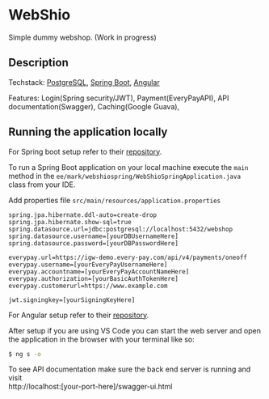 # WebShio

Simple dummy webshop. (Work in progress)

## Description

Techstack: [PostgreSQL](https://www.postgresql.org/), [Spring Boot](http://projects.spring.io/spring-boot/), [Angular](https://angular.io/)

Features: Login(Spring security/JWT), Payment(EveryPayAPI), API documentation(Swagger), Caching(Google Guava), 

## Running the application locally

For Spring boot setup refer to their [repository](https://github.com/spring-projects/spring-boot).

To run a Spring Boot application on your local machine execute the `main` method in the `ee/mark/webshiospring/WebShioSpringApplication.java ` class from your IDE.

Add properties file `src/main/resources/application.properties`

```
spring.jpa.hibernate.ddl-auto=create-drop
spring.jpa.hibernate.show-sql=true
spring.datasource.url=jdbc:postgresql://localhost:5432/webshop
spring.datasource.username=[yourDBUsernameHere]
spring.datasource.password=[yourDBPasswordHere]

everypay.url=https://igw-demo.every-pay.com/api/v4/payments/oneoff
everypay.username=[yourEveryPayUsernameHere]
everypay.accountname=[yourEveryPayAccountNameHere]
everypay.authorization=[yourBasicAuthTokenHere]
everypay.customerurl=https://www.example.com

jwt.signingkey=[yourSigningKeyHere]
```
For Angular setup refer to their [repository](https://github.com/angular/angular/blob/master/README.md).

After setup if you are using VS Code you can start the web server and open the application in the browser with your terminal like so: 
```bash
$ ng s -o
```
To see API documentation make sure the back end server is running and visit                 
http://localhost:[your-port-here]/swagger-ui.html
